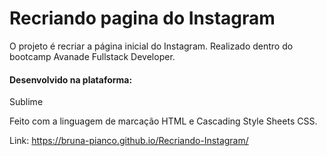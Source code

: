 # Recriando pagina do Instagram

O projeto é recriar a página inicial do Instagram. Realizado dentro do bootcamp Avanade Fullstack Developer.

#### **Desenvolvido na plataforma:**

Sublime

Feito com a linguagem de marcação HTML e Cascading Style Sheets CSS.

Link: https://bruna-pianco.github.io/Recriando-Instagram/
